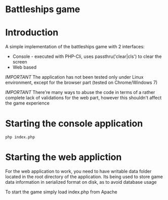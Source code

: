 Battleships game
==============================

# Introduction
A simple implementation of the battleships game with 2 interfaces:

 * Console - executed with PHP-Cli, uses passthru('clear|cls') 
 to clear the screen
 * Web based

_IMPORTANT_ The application has not been tested only under Linux
environment, except for the browser part (tested on Chrome/Windows 7)

_IMPORTANT_ There're many ways to abuse the code in terms of a rather
complete lack of validations for the web part, however this shouldn't
affect the game experience

# Starting the console application

```
php index.php
```

# Starting the web appliction

For the web application to work, you need to have writable data
folder located in the root directory of the application. Its being
used to store game data information in serialized format on disk,
as to avoid database usage

To start the game simply load index.php from Apache